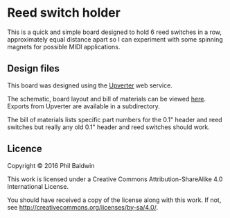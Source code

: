# Reed switch holder

This is a quick and simple board designed to hold 6 reed switches in a row, approximately equal distance apart so I can experiment with some spinning magnets for possible MIDI applications.

## Design files

This board was designed using the [Upverter](https://upverter.com) web service.

The schematic, board layout and bill of materials can be viewed [here](https://upverter.com/Trebuchetindustries/779c092dc3c8a9ac/Reed-switch-holder/). Exports from Upverter are available in a subdirectory.

The bill of materials lists specific part numbers for the 0.1" header and reed switches but really any old 0.1" header and reed switches should work.

## Licence

Copyright © 2016 Phil Baldwin

This work is licensed under a Creative Commons Attribution-ShareAlike 4.0 International License.

You should have received a copy of the license along with this work. If not, see <http://creativecommons.org/licenses/by-sa/4.0/>.

